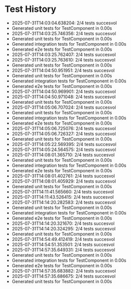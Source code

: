 # Test History

- 2025-07-31T14:03:04.638204: 2/4 tests succesvol
- Generated unit tests for TestComponent in 0.00s
- 2025-07-31T14:03:25.746356: 2/4 tests succesvol
- Generated unit tests for TestComponent in 0.00s
- Generated integration tests for TestComponent in 0.00s
- Generated e2e tests for TestComponent in 0.00s
- 2025-07-31T14:03:25.762407: 2/4 tests succesvol
- 2025-07-31T14:03:25.763610: 2/4 tests succesvol
- Generated unit tests for TestComponent in 0.00s
- 2025-07-31T14:04:50.951951: 2/4 tests succesvol
- Generated unit tests for TestComponent in 0.00s
- Generated integration tests for TestComponent in 0.00s
- Generated e2e tests for TestComponent in 0.00s
- 2025-07-31T14:04:50.969901: 2/4 tests succesvol
- 2025-07-31T14:04:50.971048: 2/4 tests succesvol
- Generated unit tests for TestComponent in 0.00s
- 2025-07-31T14:05:06.707024: 2/4 tests succesvol
- Generated unit tests for TestComponent in 0.00s
- Generated integration tests for TestComponent in 0.00s
- Generated e2e tests for TestComponent in 0.00s
- 2025-07-31T14:05:06.725076: 2/4 tests succesvol
- 2025-07-31T14:05:06.726327: 2/4 tests succesvol
- Generated unit tests for TestComponent in 0.00s
- 2025-07-31T14:05:22.569395: 2/4 tests succesvol
- 2025-07-31T14:05:24.564575: 2/4 tests succesvol
- 2025-07-31T14:08:01.365710: 2/4 tests succesvol
- Generated unit tests for TestComponent in 0.00s
- Generated integration tests for TestComponent in 0.00s
- Generated e2e tests for TestComponent in 0.00s
- 2025-07-31T14:08:01.402761: 2/4 tests succesvol
- 2025-07-31T14:08:01.405929: 2/4 tests succesvol
- Generated unit tests for TestComponent in 0.00s
- 2025-07-31T14:11:41.565660: 2/4 tests succesvol
- 2025-07-31T14:11:43.526415: 2/4 tests succesvol
- 2025-07-31T14:14:20.282583: 2/4 tests succesvol
- Generated unit tests for TestComponent in 0.00s
- Generated integration tests for TestComponent in 0.00s
- Generated e2e tests for TestComponent in 0.00s
- 2025-07-31T14:14:20.321670: 2/4 tests succesvol
- 2025-07-31T14:14:20.324295: 2/4 tests succesvol
- Generated unit tests for TestComponent in 0.00s
- 2025-07-31T14:54:49.412419: 2/4 tests succesvol
- 2025-07-31T14:54:51.353501: 2/4 tests succesvol
- 2025-07-31T14:57:35.649331: 2/4 tests succesvol
- Generated unit tests for TestComponent in 0.00s
- Generated integration tests for TestComponent in 0.00s
- Generated e2e tests for TestComponent in 0.00s
- 2025-07-31T14:57:35.683882: 2/4 tests succesvol
- 2025-07-31T14:57:35.686675: 2/4 tests succesvol
- Generated unit tests for TestComponent in 0.00s

